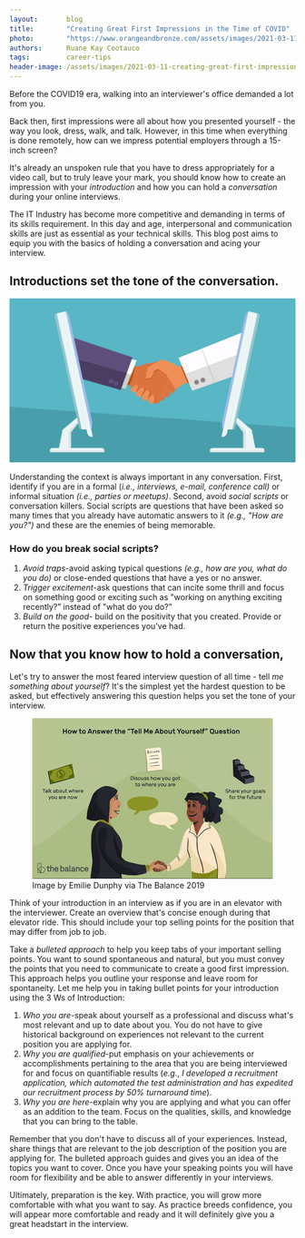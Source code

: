 ```yaml
---
layout:       blog
title:        "Creating Great First Impressions in the Time of COVID"
photo:		  "https://www.orangeandbronze.com/assets/images/2021-03-11-creating-great-first-impressions-in-the-time-of-COVID/FBimage-CreatingGreatFirstImpressionsInTheTimeOfCOVID.png"
authors:      Ruane Kay Cootauco
tags:         career-tips
header-image: /assets/images/2021-03-11-creating-great-first-impressions-in-the-time-of-COVID/CreatingGreatFirstImpressions-in-theTime-of-COVID.png
---
```


Before the COVID19 era, walking into an interviewer's office demanded a lot from you.

Back then, first impressions were all about how you presented yourself - the way you look, dress, walk, and talk. However, in this time when everything is done remotely, how can we impress potential employers through a 15-inch screen?

It's already an unspoken rule that you have to dress appropriately for a video call, but to truly leave your mark, you should know how to create an impression with your *introduction* and how you can hold a *conversation* during your online interviews.

The IT Industry has become more competitive and demanding in terms of its skills requirement. In this day and age, interpersonal and communication skills are just as essential as your technical skills. This blog post aims to equip you with the basics of holding a conversation and acing your interview. 

## Introductions set the tone of the conversation.

![Shaking hands](/assets/images/2021-03-11-creating-great-first-impressions-in-the-time-of-COVID/shakehands.png "Shaking hands")

Understanding the context is always important in any conversation. First, identify if you are in a formal (*i.e., interviews, e-mail, conference call)* or informal situation *(i.e., parties or meetups)*. Second, avoid *social scripts* or conversation killers. Social scripts are questions that have been asked so many times that you already have automatic answers to it *(e.g., "How are you?")* and these are the enemies of being memorable.

### How do you break social scripts?

1. *Avoid traps*-avoid asking typical questions *(e.g., how are you, what do you do)* or close-ended questions that have a yes or no answer.
2. *Trigger excitement*-ask questions that can incite some thrill and focus on something good or exciting such as "working on anything exciting recently?” instead of "what do you do?”
3. *Build on the good*- build on the positivity that you created. Provide or return the positive experiences you've had.


## Now that you know how to hold a conversation, 

Let's try to answer the most feared interview question of all time - tell *me something about yourself*? It's the simplest yet the hardest question to be asked, but effectively answering this question helps you set the tone of your interview.

<figure>
  <img src="/assets/images/2021-03-11-creating-great-first-impressions-in-the-time-of-COVID/HowToAnswerTheTellMeAboutYourselfQuestion.png" />
  <figcaption>Image by Emilie Dunphy via The Balance 2019</figcaption>
</figure>

Think of your introduction in an interview as if you are in an elevator with the interviewer. Create an overview that's concise enough during that elevator ride. This should include your top selling points for the position that may differ from job to job.

Take a *bulleted approach* to help you keep tabs of your important selling points. You want to sound spontaneous and natural, but you must convey the points that you need to communicate to create a good first impression. This approach helps you outline your response and leave room for spontaneity. Let me help you in taking bullet points for your introduction using the 3 Ws of Introduction:

1. *Who you are*-speak about yourself as a professional and discuss what's most relevant and up to date about you. You do not have to give historical background on experiences not relevant to the current position you are applying for.
2. *Why you are qualified*-put emphasis on your achievements or accomplishments pertaining to the area that you are being interviewed for and focus on quantifiable results (*e.g.*, *I developed a recruitment application, which automated the test administration and has expedited our recruitment process by 50% turnaround time*).
3. *Why you are here*-explain why you are applying and what you can offer as an addition to the team. Focus on the qualities, skills, and knowledge that you can bring to the table.

Remember that you don't have to discuss all of your experiences. Instead, share things that are relevant to the job description of the position you are applying for. The bulleted approach guides and gives you an idea of the topics you want to cover. Once you have your speaking points you will have room for flexibility and be able to answer differently in your interviews.

Ultimately, preparation is the key. With practice, you will grow more comfortable with what you want to say. As practice breeds confidence, you will appear more comfortable and ready and it will definitely give you a great headstart in the interview.